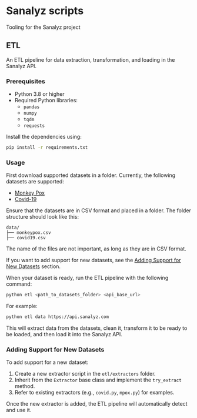 # Sanalyz scripts

Tooling for the Sanalyz project

## ETL

An ETL pipeline for data extraction, transformation, and loading in the Sanalyz API.

### Prerequisites
- Python 3.8 or higher
- Required Python libraries:
  - `pandas`
  - `numpy`
  - `tqdm`
  - `requests`

Install the dependencies using:
```bash
pip install -r requirements.txt
```

### Usage

First download supported datasets in a folder. Currently, the following datasets are supported:
- [Monkey Pox](https://www.kaggle.com/datasets/utkarshx27/mpox-monkeypox-data/data)
- [Covid-19](https://www.kaggle.com/datasets/imdevskp/corona-virus-report?select=covid_19_clean_complete.csv)

Ensure that the datasets are in CSV format and placed in a folder. The folder structure should look like this:
```
data/
├── monkeypox.csv
├── covid19.csv
```

The name of the files are not important, as long as they are in CSV format.

If you want to add support for new datasets, see the [Adding Support for New Datasets](#adding-support-for-new-datasets) section.

When your dataset is ready, run the ETL pipeline with the following command:
```bash
python etl <path_to_datasets_folder> <api_base_url>
```

For example:
```bash
python etl data https://api.sanalyz.com
```

This will extract data from the datasets, clean it, transform it to be ready to be loaded, and then load it into the Sanalyz API.

### Adding Support for New Datasets

To add support for a new dataset:
1. Create a new extractor script in the `etl/extractors` folder.
2. Inherit from the `Extractor` base class and implement the `try_extract` method.
3. Refer to existing extractors (e.g., `covid.py`, `mpox.py`) for examples.

Once the new extractor is added, the ETL pipeline will automatically detect and use it.
